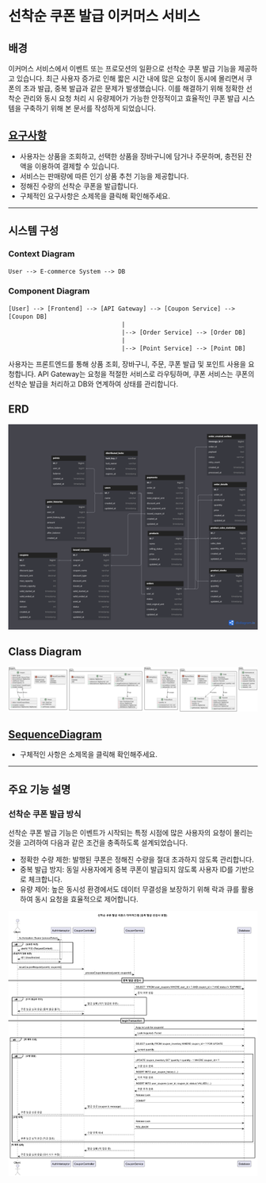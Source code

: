 # 선착순 쿠폰 발급 이커머스 서비스

## 배경
이커머스 서비스에서 이벤트 또는 프로모션의 일환으로 선착순 쿠폰 발급 기능을 제공하고 있습니다. 최근 사용자 증가로 인해 짧은 시간 내에 많은 요청이 동시에 몰리면서 쿠폰의 초과 발급, 중복 발급과 같은 문제가 발생했습니다. 이를 해결하기 위해 정확한 선착순 관리와 동시 요청 처리 시 유량제어가 가능한 안정적이고 효율적인 쿠폰 발급 시스템을 구축하기 위해 본 문서를 작성하게 되었습니다.

[요구사항](docs/requirements.md)
---
- 사용자는 상품을 조회하고, 선택한 상품을 장바구니에 담거나 주문하며, 충전된 잔액을 이용하여 결제할 수 있습니다.
- 서비스는 판매량에 따른 인기 상품 추천 기능을 제공합니다.
- 정해진 수량의 선착순 쿠폰을 발급합니다.
- 구체적인 요구사항은 소제목을 클릭해 확인해주세요.


---
## 시스템 구성

### Context Diagram
```
User --> E-commerce System --> DB
```
### Component Diagram
```
[User] --> [Frontend] --> [API Gateway] --> [Coupon Service] --> [Coupon DB]
                                |
                                |--> [Order Service] --> [Order DB]
                                |
                                |--> [Point Service] --> [Point DB]
```
사용자는 프론트엔드를 통해 상품 조회, 장바구니, 주문, 쿠폰 발급 및 포인트 사용을 요청합니다. API Gateway는 요청을 적절한 서비스로 라우팅하며, 쿠폰 서비스는 쿠폰의 선착순 발급을 처리하고 DB와 연계하여 상태를 관리합니다.



## ERD
![erd.png](docs/erd/erd.png)
## Class Diagram
![classDiagram.png](docs/classDiagram/classDiagram.png)

 [SequenceDiagram](docs/SequenceDiagram.md)
-----
- 구체적인 사항은 소제목을 클릭해 확인해주세요.

---

## 주요 기능 설명

### 선착순 쿠폰 발급 방식


선착순 쿠폰 발급 기능은 이벤트가 시작되는 특정 시점에 많은 사용자의 요청이 몰리는 것을 고려하여 다음과 같은 조건을 충족하도록 설계되었습니다.
- 정확한 수량 제한: 발행된 쿠폰은 정해진 수량을 절대 초과하지 않도록 관리합니다.
- 중복 발급 방지: 동일 사용자에게 중복 쿠폰이 발급되지 않도록 사용자 ID를 기반으로 체크합니다.
- 유량 제어: 높은 동시성 환경에서도 데이터 무결성을 보장하기 위해 락과 큐를 활용하여 동시 요청을 효율적으로 제어합니다.

![generateCoupon.png](docs/sequenceDiagram/images/generateCoupon.png)

